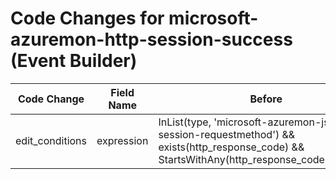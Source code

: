 # Code Changes for microsoft-azuremon-http-session-success (Event Builder)

| Code Change | Field Name | Before | After |
|-------------|------------|--------|-------|
| edit_conditions | expression | InList(type, 'microsoft-azuremon-json-http-session-requestmethod') && exists(http_response_code) && StartsWithAny(http_response_code,'1','2','3') | InList(type, 'microsoft-azuremon-json-http-session-requestmethod') && StartsWithAny(http_response_code,'1','2','3') |